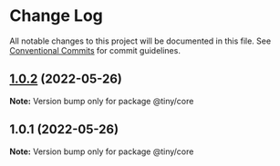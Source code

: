 # Change Log

All notable changes to this project will be documented in this file.
See [Conventional Commits](https://conventionalcommits.org) for commit guidelines.

## [1.0.2](https://github.com/TinyScript/-tiny-libs/compare/@tiny/core@1.0.1...@tiny/core@1.0.2) (2022-05-26)

**Note:** Version bump only for package @tiny/core





## 1.0.1 (2022-05-26)

**Note:** Version bump only for package @tiny/core
